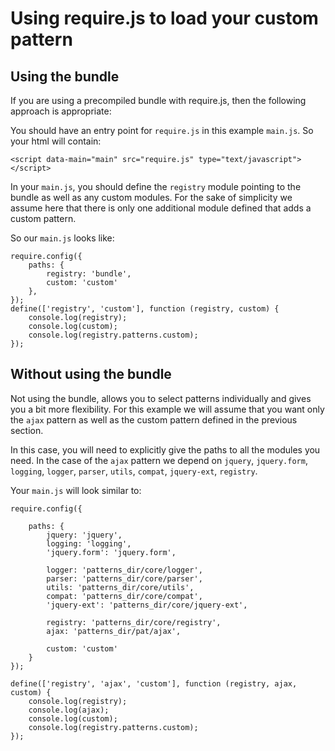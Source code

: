 # Using require.js to load your custom pattern

## Using the bundle

If you are using a precompiled bundle with require.js, then the following approach is appropriate:

You should have an entry point for `require.js` in this example `main.js`. So your html will contain:

```
<script data-main="main" src="require.js" type="text/javascript"></script>
```

In your `main.js`, you should define the `registry` module pointing to the bundle as well as any custom modules.
For the sake of simplicity we assume here that there is only one additional module defined that adds a custom pattern.

So our `main.js` looks like:

```
require.config({
    paths: {
        registry: 'bundle',
        custom: 'custom'
    },
});
define(['registry', 'custom'], function (registry, custom) {
    console.log(registry);
    console.log(custom);
    console.log(registry.patterns.custom);
});
```

## Without using the bundle

Not using the bundle, allows you to select patterns individually and gives you a bit more flexibility.
For this example we will assume that you want only the `ajax` pattern as well as the custom pattern defined in the previous section.

In this case, you will need to explicitly give the paths to all the modules you need.
In the case of the `ajax` pattern we depend on `jquery`, `jquery.form`, `logging`, `logger`, `parser`, `utils`, `compat`, `jquery-ext`, `registry`.

Your `main.js` will look similar to:

```
require.config({

    paths: {
        jquery: 'jquery',
        logging: 'logging',
        'jquery.form': 'jquery.form',

        logger: 'patterns_dir/core/logger',
        parser: 'patterns_dir/core/parser',
        utils: 'patterns_dir/core/utils',
        compat: 'patterns_dir/core/compat',
        'jquery-ext': 'patterns_dir/core/jquery-ext',

        registry: 'patterns_dir/core/registry',
        ajax: 'patterns_dir/pat/ajax',

        custom: 'custom'
    }
});

define(['registry', 'ajax', 'custom'], function (registry, ajax, custom) {
    console.log(registry);
    console.log(ajax);
    console.log(custom);
    console.log(registry.patterns.custom);
});
```
